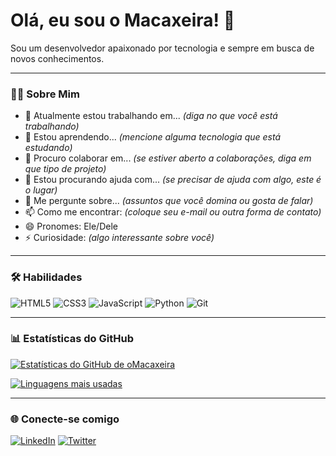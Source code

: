 # Olá, eu sou o Macaxeira! 👋

Sou um desenvolvedor apaixonado por tecnologia e sempre em busca de novos conhecimentos.

---

### 👨‍💻 Sobre Mim

- 🔭 Atualmente estou trabalhando em... *(diga no que você está trabalhando)*
- 🌱 Estou aprendendo... *(mencione alguma tecnologia que está estudando)*
- 👯 Procuro colaborar em... *(se estiver aberto a colaborações, diga em que tipo de projeto)*
- 🤔 Estou procurando ajuda com... *(se precisar de ajuda com algo, este é o lugar)*
- 💬 Me pergunte sobre... *(assuntos que você domina ou gosta de falar)*
- 📫 Como me encontrar: *(coloque seu e-mail ou outra forma de contato)*
- 😄 Pronomes: Ele/Dele
- ⚡ Curiosidade: *(algo interessante sobre você)*

---

### 🛠️ Habilidades

![HTML5](https://img.shields.io/badge/html5-%23E34F26.svg?style=for-the-badge&logo=html5&logoColor=white)
![CSS3](https://img.shields.io/badge/css3-%231572B6.svg?style=for-the-badge&logo=css3&logoColor=white)
![JavaScript](https://img.shields.io/badge/javascript-%23323330.svg?style=for-the-badge&logo=javascript&logoColor=%23F7DF1E)
![Python](https://img.shields.io/badge/python-3670A0?style=for-the-badge&logo=python&logoColor=ffdd54)
![Git](https://img.shields.io/badge/git-%23F05033.svg?style=for-the-badge&logo=git&logoColor=white)

---

### 📊 Estatísticas do GitHub

[![Estatísticas do GitHub de oMacaxeira](https://github-readme-stats.vercel.app/api?username=omacaxeira&show_icons=true&theme=radical)](https://github.com/anuraghazra/github-readme-stats)

[![Linguagens mais usadas](https://github-readme-stats.vercel.app/api/top-langs/?username=omacaxeira&layout=compact&theme=radical)](https://github.com/anuraghazra/github-readme-stats)

---

### 🌐 Conecte-se comigo

[![LinkedIn](https://img.shields.io/badge/linkedin-%230077B5.svg?style=for-the-badge&logo=linkedin&logoColor=white)](https://www.linkedin.com/in/SEU-USUARIO-DO-LINKEDIN/)
[![Twitter](https://img.shields.io/badge/twitter-%231DA1F2.svg?style=for-the-badge&logo=twitter&logoColor=white)](https://twitter.com/SEU-USUARIO-DO-TWITTER)
